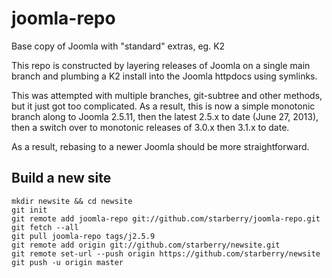 joomla-repo
===========

Base copy of Joomla with "standard" extras, eg. K2

This repo is constructed by layering releases of Joomla on a single main branch
and plumbing a K2 install into the Joomla httpdocs using symlinks.

This was attempted with multiple branches, git-subtree and other methods, but it
just got too complicated. As a result, this is now a simple monotonic branch
along to Joomla 2.5.11, then the latest 2.5.x to date (June 27, 2013), then
a switch over to monotonic releases of 3.0.x then 3.1.x to date.

As a result, rebasing to a newer Joomla should be more straightforward.

## Build a new site

```
mkdir newsite && cd newsite
git init
git remote add joomla-repo git://github.com/starberry/joomla-repo.git
git fetch --all
git pull joomla-repo tags/j2.5.9
git remote add origin git://github.com/starberry/newsite.git
git remote set-url --push origin https://github.com/starberry/newsite
git push -u origin master
```

